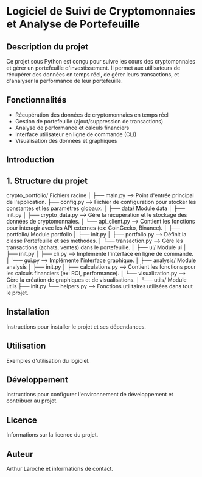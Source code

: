 # Logiciel de Suivi de Cryptomonnaies et Analyse de Portefeuille

## Description du projet
Ce projet sous Python est conçu pour suivre les cours des cryptomonnaies et gérer un portefeuille d'investissement. Il permet aux utilisateurs de récupérer des données en temps réel, de gérer leurs transactions, et d'analyser la performance de leur portefeuille.

## Fonctionnalités
- Récupération des données de cryptomonnaies en temps réel
- Gestion de portefeuille (ajout/suppression de transactions)
- Analyse de performance et calculs financiers
- Interface utilisateur en ligne de commande (CLI)
- Visualisation des données et graphiques

## Introduction
 

## 1. Structure du projet
crypto_portfolio/               Fichiers racine
│
├── main.py                 --> Point d'entrée principal de l'application.
├── config.py               --> Fichier de configuration pour stocker les constantes et les paramètres globaux.
│
├── data/                       Module data
│   ├── init.py
│   ├── crypto_data.py      --> Gère la récupération et le stockage des données de cryptomonnaies.
│   └── api_client.py       --> Contient les fonctions pour interagir avec les API externes (ex: CoinGecko, Binance).
│
├── portfolio/                  Module portfolio
│   ├── init.py
│   ├── portfolio.py        --> Définit la classe Portefeuille et ses méthodes.
│   └── transaction.py      --> Gère les transactions (achats, ventes) dans le portefeuille.
│
├── ui/                         Module ui
│   ├── init.py
│   ├── cli.py              --> Implémente l'interface en ligne de commande.
│   └── gui.py              --> Implémente l'interface graphique.
│
├── analysis/                   Module analysis
│   ├── init.py
│   ├── calculations.py     --> Contient les fonctions pour les calculs financiers (ex: ROI, performance).
│   └── visualization.py    --> Gère la création de graphiques et de visualisations.
│
└── utils/                      Module utils
    ├── init.py
    └── helpers.py          --> Fonctions utilitaires utilisées dans tout le projet.

## Installation
Instructions pour installer le projet et ses dépendances.

## Utilisation
Exemples d'utilisation du logiciel.

## Développement
Instructions pour configurer l'environnement de développement et contribuer au projet.

## Licence
Informations sur la licence du projet.

## Auteur
Arthur Laroche et informations de contact.
